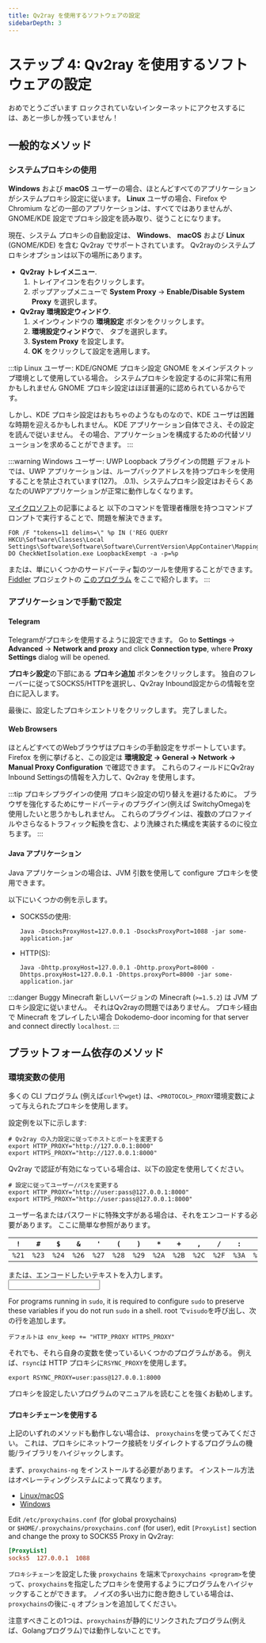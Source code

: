 ```yaml
---
title: Qv2ray を使用するソフトウェアの設定
sidebarDepth: 3
---
```


# ステップ 4: Qv2ray を使用するソフトウェアの設定

おめでとうございます ロックされていないインターネットにアクセスするには、あと一歩しか残っていません！

## 一般的なメソッド

### システムプロキシの使用

**Windows** および **macOS** ユーザーの場合、ほとんどすべてのアプリケーションがシステムプロキシ設定に従います。 **Linux** ユーザの場合、Firefox や Chromium などの一部のアプリケーションは、すべてではありませんが、 GNOME/KDE 設定でプロキシ設定を読み取り、従うことになります。

現在、システム プロキシの自動設定は、 **Windows**、 **macOS** および **Linux** (GNOME/KDE) を含む Qv2ray でサポートされています。 Qv2rayのシステムプロキシオプションは以下の場所にあります。

- **Qv2ray トレイメニュー**.
  1.  トレイアイコンを右クリックします。
  2.  ポップアップメニューで **System Proxy** -> **Enable/Disable System Proxy** を選択します。
- **Qv2ray 環境設定ウィンドウ**.
  1.  メインウィンドウの **環境設定** ボタンをクリックします。
  2.  **環境設定ウィンドウ**で、 **[](qv2ray://open/preference/inbound)** タブを選択します。
  3.  **System Proxy** を設定します。
  4.  **OK** をクリックして設定を適用します。

:::tip Linux ユーザー: KDE/GNOME プロキシ設定 GNOME をメインデスクトップ環境として使用している場合。 システムプロキシを設定するのに非常に有用かもしれません GNOME プロキシ設定はほぼ普遍的に認められているからです。

しかし、KDE プロキシ設定はおもちゃのようなものなので、KDE ユーザは困難な時期を迎えるかもしれません。 KDE アプリケーション自体でさえ、その設定を読んで従いません。 その場合、アプリケーションを構成するための代替ソリューションを求めることができます。 :::

:::warning Windows ユーザー: UWP Loopback プラグインの問題 デフォルトでは、UWP アプリケーションは、ループバックアドレスを持つプロキシを使用することを禁止されています(127)。 .0.1)、システムプロキシ設定はおそらくあなたのUWPアプリケーションが正常に動作しなくなります。

[マイクロソフト](https://docs.microsoft.com/en-us/windows/iot-core/develop-your-app/loopback)の記事によると 以下のコマンドを管理者権限を持つコマンドプロンプトで実行することで、問題を解決できます。

```shell
FOR /F "tokens=11 delims=\" %p IN ('REG QUERY HKCU\Software\Classes\Local Settings\Software\Software\Software\CurrentVersion\AppContainer\Mappings"') DO CheckNetIsolation.exe LoopbackExempt -a -p=%p
```

または、単にいくつかのサードパーティ製のツールを使用することができます。 [Fiddler](/EnableLoopback.zip) プロジェクトの [このプログラム](https://www.telerik.com/fiddler) をここで紹介します。 :::

### アプリケーションで手動で設定

#### Telegram

Telegramがプロキシを使用するように設定できます。 Go to **Settings** -> **Advanced** -> **Network and proxy** and click **Connection type**, where **Proxy Settings** dialog will be opened.

**プロキシ設定**の下部にある **プロキシ追加** ボタンをクリックします。 独自のフレーバーに従ってSOCKS5/HTTPを選択し、Qv2ray Inbound設定からの情報を空白に記入します。

最後に、設定したプロキシエントリをクリックします。 完了しました。

#### Web Browsers

ほとんどすべてのWebブラウザはプロキシの手動設定をサポートしています。 Firefox を例に挙げると、この設定は **環境設定 -> General -> Network -> Manual Proxy Configuration** で確認できます。 これらのフィールドにQv2ray Inbound Settingsの情報を入力して、Qv2ray を使用します。

:::tip プロキシプラグインの使用 プロキシ設定の切り替えを避けるために。 ブラウザを強化するためにサードパーティのプラグイン(例えば SwitchyOmega)を使用したいと思うかもしれません。 これらのプラグインは、複数のプロファイルやさらなるトラフィック転換を含む、より洗練された構成を実装するのに役立ちます。 :::

#### Java アプリケーション

Java アプリケーションの場合は、JVM 引数を使用して configure プロキシを使用できます。

以下にいくつかの例を示します。

- SOCKS5の使用:
  ```shell
  Java -DsocksProxyHost=127.0.0.1 -DsocksProxyPort=1088 -jar some-application.jar
  ```
- HTTP(S):
  ```shell
  Java -Dhttp.proxyHost=127.0.0.1 -Dhttp.proxyPort=8000 -Dhttps.proxyHost=127.0.0.1 -Dhttps.proxyPort=8000 -jar some-application.jar
  ```

:::danger Buggy Minecraft 新しいバージョンの Minecraft (`>=1.5.2`) は JVM プロキシ設定に従いません。 それはQv2rayの問題ではありません。 プロキシ経由で Minecraft をプレイしたい場合 Dokodemo-door incoming for that server and connect directly `localhost`. :::

## プラットフォーム依存のメソッド

### 環境変数の使用

多くの CLI プログラム (例えば`curl`や`wget`) は、`<PROTOCOL>_PROXY`環境変数によって与えられたプロキシを使用します。

設定例を以下に示します:

```shell
# Qv2ray の入力設定に従ってホストとポートを変更する
export HTTP_PROXY="http://127.0.0.1:8000"
export HTTPS_PROXY="http://127.0.0.1:8000"
```

Qv2ray で認証が有効になっている場合は、以下の設定を使用してください。

```shell
# 設定に従ってユーザー/パスを変更する
export HTTP_PROXY="http://user:pass@127.0.0.1:8000"
export HTTPS_PROXY="http://user:pass@127.0.0.1:8000"
```

ユーザー名またはパスワードに特殊文字がある場合は、それをエンコードする必要があります。 ここに簡単な参照があります。

| `!`   | `#`   | `$`   | `&` | `'`   | `(`   | `)`   | `*`   | `+`   | `,`   | `/`   | `:`   | `;`   | `=`   | `?`   | `@`   | `[`   | `]`   |
| ----- | ----- | ----- | ------- | ----- | ----- | ----- | ----- | ----- | ----- | ----- | ----- | ----- | ----- | ----- | ----- | ----- | ----- |
| `%21` | `%23` | `%24` | `%26`   | `%27` | `%28` | `%29` | `%2A` | `%2B` | `%2C` | `%2F` | `%3A` | `%3B` | `%3D` | `%3F` | `%40` | `%5B` | `%5D` |

または、エンコードしたいテキストを入力します。 <input v-model="input" />

<template v-if="input">
  エンコードされたテキスト: <code>{{ escaped }}</code>
</template>

For programs running in `sudo`, it is required to configure `sudo` to preserve these variables if you do not run `sudo` in a shell. root で`visudo`を呼び出し、次の行を追加します。

```shell
デフォルトは env_keep += "HTTP_PROXY HTTPS_PROXY"
```

それでも、それら自身の変数を使っているいくつかのプログラムがある。 例えば、`rsync`は HTTP プロキシに`RSYNC_PROXY`を使用します。

```shell
export RSYNC_PROXY=user:pass@127.0.0.1:8000
```

プロキシを設定したいプログラムのマニュアルを読むことを強くお勧めします。

### `プロキシチェーンを使用する`

上記のいずれのメソッドも動作しない場合は、 `proxychains`を使ってみてください。 これは、プロキシにネットワーク接続をリダイレクトするプログラムの機能/ライブラリをハイジャックします。

まず、`proxychains-ng` をインストールする必要があります。 インストール方法はオペレーティングシステムによって異なります。

- [Linux/macOS](https://github.com/rofl0r/proxychains-ng)
- [Windows](https://github.com/shunf4/proxychains-windows)

Edit `/etc/proxychains.conf` (for global proxychains) or `$HOME/.proxychains/proxychains.conf` (for user), edit `[ProxyList]` section and change the proxy to SOCKS5 Proxy in Qv2ray:

```ini
[ProxyList]
socks5  127.0.0.1  1088
```

`プロキシチェーン`を設定した後 ` proxychains ` を端末で`proxychains <program>`を使って、`proxychains`を指定したプロキシを使用するようにプログラムをハイジャックすることができます。 ノイズの多い出力に飽き飽きしている場合は、`proxychains`の後に`-q` オプションを追加してください。

注意すべきことの1つは、`proxychains`が静的にリンクされたプログラム(例えば、Golangプログラム)では動作しないことです。

<script>
export default {
  data: () => ({
    input: ''
  }),
  computed: {
    escaped() {
      return encodeURIComponent(this.input)
    }
  }
}
</script>
